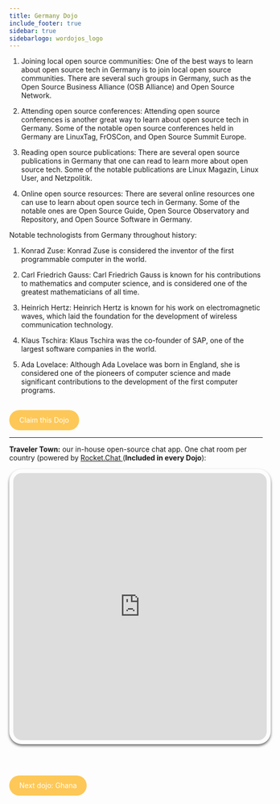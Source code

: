 ```yaml
---
title: Germany Dojo
include_footer: true
sidebar: true
sidebarlogo: wordojos_logo
---
```


1.  Joining local open source communities: One of the best ways to learn about open source tech in Germany is to join local open source communities. There are several such groups in Germany, such as the Open Source Business Alliance (OSB Alliance) and Open Source Network.
    
2.  Attending open source conferences: Attending open source conferences is another great way to learn about open source tech in Germany. Some of the notable open source conferences held in Germany are LinuxTag, FrOSCon, and Open Source Summit Europe.
    
3.  Reading open source publications: There are several open source publications in Germany that one can read to learn more about open source tech. Some of the notable publications are Linux Magazin, Linux User, and Netzpolitik.
    
4.  Online open source resources: There are several online resources one can use to learn about open source tech in Germany. Some of the notable ones are Open Source Guide, Open Source Observatory and Repository, and Open Source Software in Germany.
    

Notable technologists from Germany throughout history:

1.  Konrad Zuse: Konrad Zuse is considered the inventor of the first programmable computer in the world.
    
2.  Carl Friedrich Gauss: Carl Friedrich Gauss is known for his contributions to mathematics and computer science, and is considered one of the greatest mathematicians of all time.
    
3.  Heinrich Hertz: Heinrich Hertz is known for his work on electromagnetic waves, which laid the foundation for the development of wireless communication technology.
    
4.  Klaus Tschira: Klaus Tschira was the co-founder of SAP, one of the largest software companies in the world.
    
5.  Ada Lovelace: Although Ada Lovelace was born in England, she is considered one of the pioneers of computer science and made significant contributions to the development of the first computer programs.
    

<br>
<html>
  <head>
    <style>
      .button {
        display: inline-block;
        padding: 20px 20px;
        text-align: center;
        text-decoration: none;
        color: #ffffff;
        background-color: #FDC858;
        border-radius: 33px;
        outline: none;
        line-height:  0%;
      }
    </style>
  </head>
  <body>
    <a class="button" href="https://blog.workdojos.com/Germany" target="_blank">Claim this Dojo</a>
  </body>
</html>
<br>

---


**Traveler Town:**   our in-house open-source chat app.  One chat room per country (powered by <a href="https://rocket.chat" >Rocket.Chat </a>  (**Included in every Dojo**):  

<iframe src="https://chat.traveler.town/channel/Germany" style="width: 100%;height: 530px;padding: 8px; box-shadow: 0 3px 5px rgba(0,0,0,.6);border-radius: 25px;overflow: hidden;border: none;" align="middle"></iframe>


<br><br>

<html>
  <head>
    <style>
      .button {
        display: inline-block;
        padding: 20px 20px;
        text-align: center;
        text-decoration: none;
        color: #ffffff;
        background-color: #FDC858;
        border-radius: 33px;
        outline: none;
        line-height:  %;
      }
    </style>
  </head>
  <body>
    <a class="button" href="https://workdojos.com/Ghana">Next dojo:  Ghana</a>
  </body>
</html>